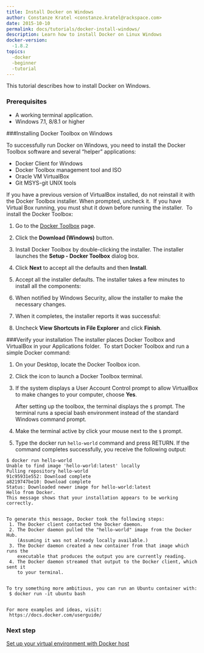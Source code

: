 ```yaml
---
title: Install Docker on Windows
author: Constanze Kratel <constanze.kratel@rackspace.com>
date: 2015-10-10
permalink: docs/tutorials/docker-install-windows/
description: Learn how to install Docker on Linux Windows
docker-version:
  -1.8.2
topics:
  -docker
  -beginner
  -tutorial
---
```


This tutorial describes how to install Docker on Windows.

### Prerequisites
* A working terminal application.
* Windows 7.1, 8/8.1 or higher

###Installing Docker Toolbox on Windows

To successfully run Docker on Windows, you need to install the Docker Toolbox software and several “helper” applications:
​
  * Docker Client for Windows
  * Docker Toolbox management tool and ISO
  * Oracle VM VirtualBox
  * Git MSYS-git UNIX tools
​

If you have a previous version of VirtualBox installed, do not reinstall it with the Docker Toolbox installer. When prompted, uncheck it.
​
If you have Virtual Box running, you must shut it down before running the installer.
​
To install the Docker Toolbox:
​
1. Go to the [Docker Toolbox](https://www.docker.com/toolbox) page.

2. Click the **Download (Windows)** button.

3. Install Docker Toolbox by double-clicking the installer. The installer launches the **Setup - Docker Toolbox** dialog box.

5. Click **Next** to accept all the defaults and then **Install**.

6. Accept all the installer defaults. The installer takes a few minutes to install all the components:

7. When notified by Windows Security, allow the installer to make the necessary changes.

8. When it completes, the installer reports it was successful: <add screenshot here>

9. Uncheck **View Shortcuts in File Explorer** and click **Finish**.

###Verify your installation
The installer places Docker Toolbox and VirtualBox in your Applications folder.
​
To start Docker Toolbox and run a simple Docker command:
​
1. On your Desktop, locate the Docker Toolbox icon.

2. Click the icon to launch a Docker Toolbox terminal.

3. If the system displays a User Account Control prompt to allow VirtualBox to make changes to your computer, choose **Yes**.

   After setting up the toolbox, the terminal displays the ``$`` prompt. The terminal runs a special bash environment instead of the standard Windows command prompt.

4. Make the terminal active by click your mouse next to the ``$`` prompt.

5. Type the docker run ``hello-world`` command and press RETURN. If the command completes successfully, you receive the following output:
​
```
$ docker run hello-world
Unable to find image 'hello-world:latest' locally
Pulling repository hello-world
91c95931e552: Download complete
a8219747be10: Download complete
Status: Downloaded newer image for hello-world:latest
Hello from Docker.
This message shows that your installation appears to be working correctly.
​
​
To generate this message, Docker took the following steps:
 1. The Docker client contacted the Docker daemon.
 2. The Docker daemon pulled the "hello-world" image from the Docker Hub.
    (Assuming it was not already locally available.)
 3. The Docker daemon created a new container from that image which runs the
    executable that produces the output you are currently reading.
 4. The Docker daemon streamed that output to the Docker client, which sent it
    to your terminal.
​
​
To try something more ambitious, you can run an Ubuntu container with:
 $ docker run -it ubuntu bash
​
​
For more examples and ideas, visit:
 https://docs.docker.com/userguide/
```

### Next step

[Set up your virtual environment with Docker host](docs/tutorials/set-up-docker-machine)
